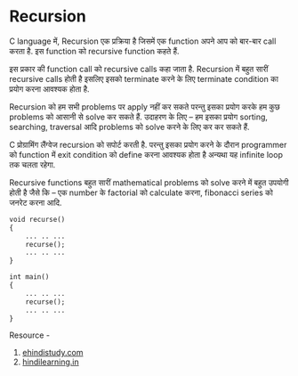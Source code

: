 # Recursion 

C language में, Recursion एक प्रक्रिया है जिसमें एक function अपने आप को बार-बार call करता है. इस function को recursive function कहते हैं.

इस प्रकार की function call को recursive calls कहा जाता है. Recursion में बहुत सारीं recursive calls होती है इसलिए इसको terminate करने के लिए terminate condition का प्रयोग करना आवश्यक होता है.

Recursion को हम सभी problems पर apply नहीं कर सकते परन्तु इसका प्रयोग करके हम कुछ problems को आसानी से solve कर सकते हैं. उदाहरण के लिए – हम इसका प्रयोग sorting, searching, traversal आदि problems को solve करने के लिए कर कर सकते हैं.

C प्रोग्रामिंग लैंग्वेज recursion को सपोर्ट करती है. परन्तु इसका प्रयोग करने के दौरान programmer को  function में exit condition को define करना आवश्यक होता है अन्यथा यह infinite loop तक चलता रहेगा.

Recursive functions बहुत सारीं mathematical problems को solve करने में बहुत उपयोगी होती है जैसे कि – एक number के factorial को calculate करना, fibonacci series को जनरेट करना आदि.

```diff
void recurse()
{
    ... .. ...
    recurse();
    ... .. ...
}

int main()
{
    ... .. ...
    recurse();
    ... .. ...
}
```



Resource - 

1. [ehindistudy.com](https://ehindistudy.com/2021/02/10/recursion-in-c-in-hindi/)
2. [hindilearning.in](https://hindilearning.in/recursion-in-c-in-hindi/)